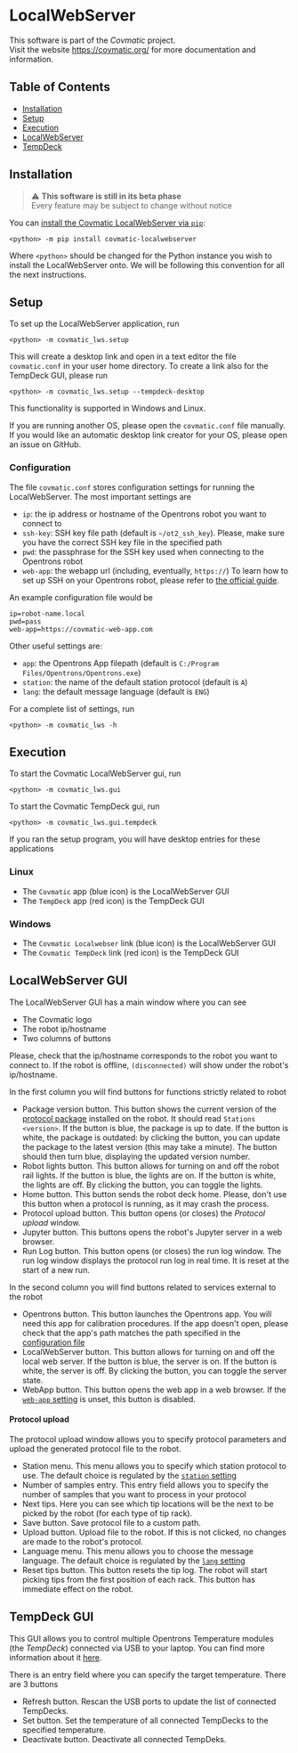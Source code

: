 # LocalWebServer
This software is part of the *Covmatic* project.  
Visit the website https://covmatic.org/ for more documentation and information.

## Table of Contents
* [Installation](#installation)
* [Setup](#setup)
* [Execution](#execution)
* [LocalWebServer](#localwebserver-gui)
* [TempDeck](#tempdeck-gui)

## Installation
> :warning: **This software is still in its beta phase**  
> Every feature may be subject to change without notice

You can [install the Covmatic LocalWebServer via `pip`](https://pypi.org/project/covmatic-localwebserver):
```
<python> -m pip install covmatic-localwebserver
```
Where `<python>` should be changed for the Python instance you wish to install the LocalWebServer onto. We will be following this convention for all the next instructions. 

## Setup
To set up the LocalWebServer application, run
```
<python> -m covmatic_lws.setup
``` 
This will create a desktop link and open in a text editor the file `covmatic.conf` in your user home directory.
To create a link also for the TempDeck GUI, please run
```
<python> -m covmatic_lws.setup --tempdeck-desktop
``` 
This functionality is supported in Windows and Linux.

If you are running another OS, please open the `covmatic.conf` file manually.
If you would like an automatic desktop link creator for your OS, please open an issue on GitHub. 

### Configuration
The file `covmatic.conf` stores configuration settings for running the LocalWebServer. The most important settings are
 - `ip`: the ip address or hostname of the Opentrons robot you want to connect to
 - `ssh-key`: SSH key file path (default is `~/ot2_ssh_key`). Please, make sure you have the correct SSH key file in the specified path
 - `pwd`: the passphrase for the SSH key used when connecting to the Opentrons robot
 - `web-app`: the webapp url (including, eventually, `https://`)
To learn how to set up SSH on your Opentrons robot, please refer to [the official guide](https://support.opentrons.com/en/articles/3203681-setting-up-ssh-access-to-your-ot-2).

An example configuration file would be
```
ip=robot-name.local
pwd=pass
web-app=https://covmatic-web-app.com
```

Other useful settings are:
 - `app`: the Opentrons App filepath (default is `C:/Program Files/Opentrons/Opentrons.exe`)
 - `station`: the name of the default station protocol (default is `A`)
 - `lang`: the default message language (default is `ENG`)

For a complete list of settings, run
```
<python> -m covmatic_lws -h
```

## Execution
To start the Covmatic LocalWebServer gui, run
```
<python> -m covmatic_lws.gui
```
To start the Covmatic TempDeck gui, run
```
<python> -m covmatic_lws.gui.tempdeck
```
If you ran the setup program, you will have desktop entries for these applications

### Linux
 - The `Covmatic` app (blue icon) is the LocalWebServer GUI
 - The `TempDeck` app (red icon) is the TempDeck GUI

### Windows
 - The `Covmatic Localwebser` link (blue icon) is the LocalWebServer GUI
 - The `Covmatic TempDeck` link (red icon) is the TempDeck GUI

## LocalWebServer GUI
The LocalWebServer GUI has a main window where you can see
 - The Covmatic logo
 - The robot ip/hostname
 - Two columns of buttons

Please, check that the ip/hostname corresponds to the robot you want to connect to.
If the robot is offline, `(disconnected)` will show under the robot's ip/hostname.

In the first column you will find buttons for functions strictly related to robot
 - Package version button.
 This button shows the current version of the [protocol package](https://github.com/covmatic/stations) installed on the robot.
 It should read `Stations <version>`.
If the button is blue, the package is up to date.
If the button is white, the package is outdated: by clicking the button, you can update the package to the latest version (this may take a minute).
The button should then turn blue, displaying the updated version number.
- Robot lights button. This button allows for turning on and off the robot rail lights.
If the button is blue, the lights are on. 
If the button is white, the lights are off.
By clicking the button, you can toggle the lights.
- Home button. This button sends the robot deck home. Please, don't use this button when a protocol is running, as it may crash the process.
- Protocol upload button. This button opens (or closes) the *Protocol upload* window.
- Jupyter button. This buttons opens the robot's Jupyter server in a web browser.
- Run Log button. This button opens (or closes) the run log window.
  The run log window displays the protocol run log in real time. It is reset at the start of a new run.

In the second column you will find buttons related to services external to the robot
- Opentrons button. This button launches the Opentrons app.
  You will need this app for calibration procedures.
  If the app doesn't open, please check that the app's path matches the path specified in the [configuration file](#configuration)
- LocalWebServer button. This button allows for turning on and off the local web server.
  If the button is blue, the server is on. 
  If the button is white, the server is off.
  By clicking the button, you can toggle the server state.
- WebApp button. This button opens the web app in a web browser.
  If the [`web-app` setting](#configuration) is unset, this button is disabled.

#### Protocol upload
The protocol upload window allows you to specify protocol parameters and upload the generated protocol file to the robot.
 - Station menu. This menu allows you to specify which station protocol to use. The default choice is regulated by the [`station` setting](#setup)
 - Number of samples entry. This entry field allows you to specify the number of samples that you want to process in your protocol
 - Next tips. Here you can see which tip locations will be the next to be picked by the robot (for each type of tip rack).
 - Save button. Save protocol file to a custom path.
 - Upload button. Upload file to the robot. If this is not clicked, no changes are made to the robot's protocol.
 - Language menu. This menu allows you to choose the message language. The default choice is regulated by the [`lang` setting](#setup)
 - Reset tips button. This button resets the tip log. The robot will start picking tips from the first position of each rack.
   This button has immediate effect on the robot.

## TempDeck GUI
This GUI allows you to control multiple Opentrons Temperature modules (the *TempDeck*) connected via USB to your laptop.
You can find more information about it [here](https://support.opentrons.com/en/articles/1820119-temperature-module).

There is an entry field where you can specify the target temperature.
There are 3 buttons
- Refresh button. Rescan the USB ports to update the list of connected TempDecks.
- Set button. Set the temperature of all connected TempDecks to the specified temperature.
- Deactivate button. Deactivate all connected TempDeks.


<!---
Copyright (c) 2020 Covmatic.
Permission is hereby granted, free of charge, to any person obtaining a copy of this software and associated documentation files (the "Software"), to deal in the Software without restriction, including without limitation the rights to use, copy, modify, merge, publish, distribute, sublicense, and/or sell copies of the Software, and to permit persons to whom the Software is furnished to do so, subject to the following conditions:
The above copyright notice and this permission notice shall be included in all copies or substantial portions of the Software.
THE SOFTWARE IS PROVIDED "AS IS", WITHOUT WARRANTY OF ANY KIND, EXPRESS OR IMPLIED, INCLUDING BUT NOT LIMITED TO THE WARRANTIES OF MERCHANTABILITY, FITNESS FOR A PARTICULAR PURPOSE AND NONINFRINGEMENT. IN NO EVENT SHALL THE AUTHORS OR COPYRIGHT HOLDERS BE LIABLE FOR ANY CLAIM, DAMAGES OR OTHER LIABILITY, WHETHER IN AN ACTION OF CONTRACT, TORT OR OTHERWISE, ARISING FROM, OUT OF OR IN CONNECTION WITH THE SOFTWARE OR THE USE OR OTHER DEALINGS IN THE SOFTWARE.
-->
